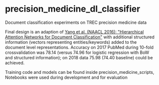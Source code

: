# precision_medicine_dl_classifier
Document classification experiments on TREC precision medicine data

Final design is an adaption of [Yang et al. (NAACL 2016): "Hierarchical Attention Networks for Document Classification"](https://aclweb.org/anthology/N16-1174) with additional structured information (vectors representing entities/keywords) added to the document level representations. 
Accuracy on 2017 PubMed during 10-fold crossvalidation was 78.14 (versus 74.96 for logistic regression with BoW and structured information); on 2018 data 75.98 (74.40 baseline) could be achieved.

Training code and models can be found inside precision_medicine_scripts, Notebooks were used during development and for evaluation
